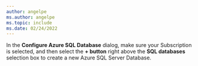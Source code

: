 ```yaml
---
author: angelpe
ms.author: angelpe
ms.topic: include
ms.date: 02/24/2022
---
```


In the **Configure Azure SQL Database** dialog, make sure your Subscription is selected, and then select the **+ button** right above the **SQL databases** selection box to create a new Azure SQL Server Database.
